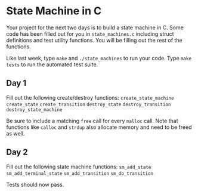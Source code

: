 # 	State Machine in C

Your project for the next two days is to build a state machine in C. Some code has been filled out for you in `state_machines.c` including struct definitions and test utility functions. You will be filling out the rest of the functions.

Like last week, type `make` and `./state_machines` to run your code. Type `make tests` to run the automated test suite.

## Day 1
Fill out the following create/destroy functions:
`create_state_machine`
`create_state`
`create_transition`
`destroy_state`
`destroy_transition`
`destroy_state_machine`

Be sure to include a matching `free` call for every `malloc` call. Note that functions like `calloc` and `strdup` also allocate memory and need to be freed as well.


## Day 2
Fill out the following state machine functions:
`sm_add_state`
`sm_add_terminal_state`
`sm_add_transition`
`sm_do_transition`

Tests should now pass.
